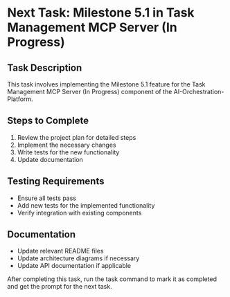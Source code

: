 # Next Task: Milestone 5.1 in Task Management MCP Server (In Progress)

## Task Description
This task involves implementing the Milestone 5.1 feature for the Task Management MCP Server (In Progress) component of the AI-Orchestration-Platform.

## Steps to Complete
1. Review the project plan for detailed steps
2. Implement the necessary changes
3. Write tests for the new functionality
4. Update documentation


## Testing Requirements
- Ensure all tests pass
- Add new tests for the implemented functionality
- Verify integration with existing components

## Documentation
- Update relevant README files
- Update architecture diagrams if necessary
- Update API documentation if applicable

After completing this task, run the task command to mark it as completed and get the prompt for the next task.

